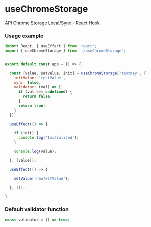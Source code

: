 # useChromeStorage
API Chrome Storage Local/Sync - React Hook


### Usage example

```javascript
import React, { useEffect } from 'react';
import { useChromeStorage } from './useChromeStorage';


export default const app = () => {

  const [value, setValue, init] = useChromeStorage('testKey', {
    initValue: 'testValue',
    sync: false,
    validator: (val) => {
      if (val === undefined) {
        return false;
      }
      return true;
    }
  });

  useEffect(() => {

    if (init) {
      console.log('Initialized');
    }

    console.log(value);

  }, [value]);

  useEffect(() => {

    setValue('newTestValue');

  }, []);

}
```

### Default validator function

```javascript
const validator = () => true;
```
